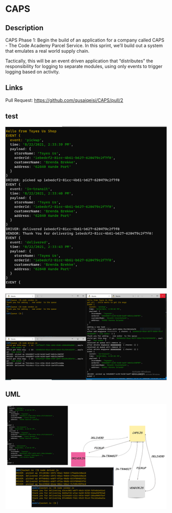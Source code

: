 # CAPS


## Description

CAPS Phase 1: Begin the build of an application for a company called CAPS - The Code Academy Parcel Service. In this sprint, we’ll build out a system that emulates a real world supply chain.

Tactically, this will be an event driven application that “distributes” the responsibility for logging to separate modules, using only events to trigger logging based on activity.

## Links


Pull Request: https://github.com/qusaiqeisi/CAPS/pull/2

## test

![](img/testcaps.PNG)

![queue](img/labqueue.PNG)


## UML
![UML](img/uml.png)